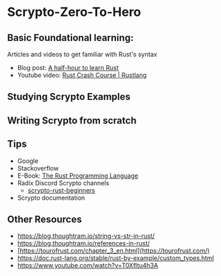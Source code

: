 # Scrypto-Zero-To-Hero

## Basic Foundational learning: 

Articles and videos to get familiar with Rust's syntax 
* Blog post: [A half-hour to learn Rust](https://fasterthanli.me/articles/a-half-hour-to-learn-rust)
* Youtube video: [Rust Crash Course | Rustlang](https://www.youtube.com/watch?v=zF34dRivLOw)

## Studying Scrypto Examples 


## Writing Scrypto from scratch


## Tips
* Google
* Stackoverflow
* E-Book: [The Rust Programming Language](https://doc.rust-lang.org/book/title-page.html)
* Radix Discord Scrypto channels
    * [scrypto-rust-beginners](https://discord.com/channels/417762285172555786/936736798342803528)
* Scrypto documentation

## Other Resources
* https://blog.thoughtram.io/string-vs-str-in-rust/
* https://blog.thoughtram.io/references-in-rust/
* [https://tourofrust.com/chapter_3_en.html](https://tourofrust.com/)
* https://doc.rust-lang.org/stable/rust-by-example/custom_types.html
* https://www.youtube.com/watch?v=T0Xfltu4h3A
